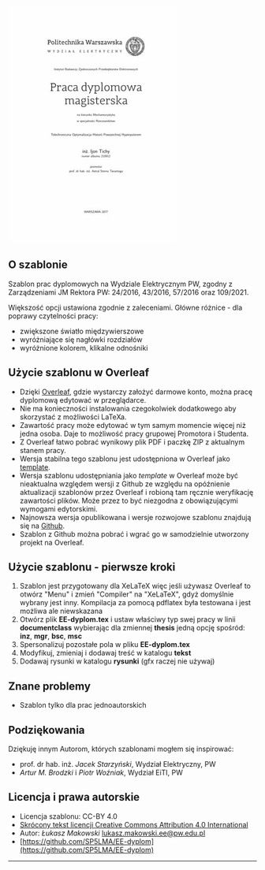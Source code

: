![Przykładowa strona tytułowa](./EE-dyplom.jpg)

## O szablonie

Szablon prac dyplomowych na Wydziale Elektrycznym PW, zgodny z Zarządzeniami JM Rektora PW: 24/2016, 43/2016, 57/2016 oraz 109/2021.

Większość opcji ustawiona zgodnie z zaleceniami. Główne różnice - dla poprawy czytelności pracy:

  * zwiększone światło międzywierszowe
  * wyróżniające się nagłówki rozdziałów
  * wyróżnione kolorem, klikalne odnośniki

## Użycie szablonu w Overleaf

  * Dzięki [Overleaf](https://www.overleaf.com/), gdzie wystarczy założyć darmowe konto, można pracę dyplomową edytować w przeglądarce.
  * Nie ma konieczności instalowania czegokolwiek dodatkowego aby skorzystać z możliwości LaTeXa.
  * Zawartość pracy może edytować w tym samym momencie więcej niż jedna osoba. Daje to możliwość pracy grupowej Promotora i Studenta.
  * Z Overleaf łatwo pobrać wynikowy plik PDF i paczkę ZIP z aktualnym stanem pracy.
  * Wersja stabilna tego szablonu jest udostępniona w Overleaf jako [template](https://www.overleaf.com/latex/templates/ee-dyplom/qtrkhzdfcfvv).
  * Wersja szablonu udostępniania jako *template* w Overleaf może być nieaktualna względem wersji z Github ze względu na opóźnienie aktualizacji szablonów przez Overleaf i robioną tam ręcznie weryfikację zawartości plików. Może przez to być niezgodna z obowiązującymi wymogami edytorskimi.
  * Najnowsza wersja opublikowana i wersje rozwojowe szablonu znajdują się na [Github](https://github.com/SP5LMA/EE-dyplom).
  * Szablon z Github można pobrać i wgrać go w samodzielnie utworzony projekt na Overleaf.

## Użycie szablonu - pierwsze kroki

1. Szablon jest przygotowany dla XeLaTeX więc jeśli używasz Overleaf to otwórz "Menu" i zmień "Compiler" na "XeLaTeX", gdyż domyślnie wybrany jest inny. Kompilacja za pomocą pdflatex była testowana i jest możliwa ale niewskazana
2. Otwórz plik **EE-dyplom.tex** i ustaw właściwy typ swej pracy w linii **documentclass** wybierając dla zmiennej **thesis** jedną opcję spośród: **inz**, **mgr**, **bsc**, **msc**
3. Spersonalizuj pozostałe pola w pliku **EE-dyplom.tex**
4. Modyfikuj, zmieniaj i dodawaj treść w katalogu **tekst**
5. Dodawaj rysunki w katalogu **rysunki** (gfx raczej nie używaj)

## Znane problemy

  * Szablon tylko dla prac jednoautorskich

## Podziękowania

Dziękuję innym Autorom, których szablonami mogłem się inspirować:

  * prof. dr hab. inż. *Jacek Starzyński*, Wydział Elektryczny, PW
  * *Artur M. Brodzki* i *Piotr Woźniak*, Wydział EiTI, PW

## Licencja i prawa autorskie

  * Licencja szablonu: CC-BY 4.0
  * [Skrócony tekst licencji Creative Commons Attribution 4.0 International](https://creativecommons.org/licenses/by/4.0/)
  * Autor: *Łukasz Makowski* <lukasz.makowski.ee@pw.edu.pl>
  * [https://github.com/SP5LMA/EE-dyplom](https://github.com/SP5LMA/EE-dyplom)

---------------------------------------------

